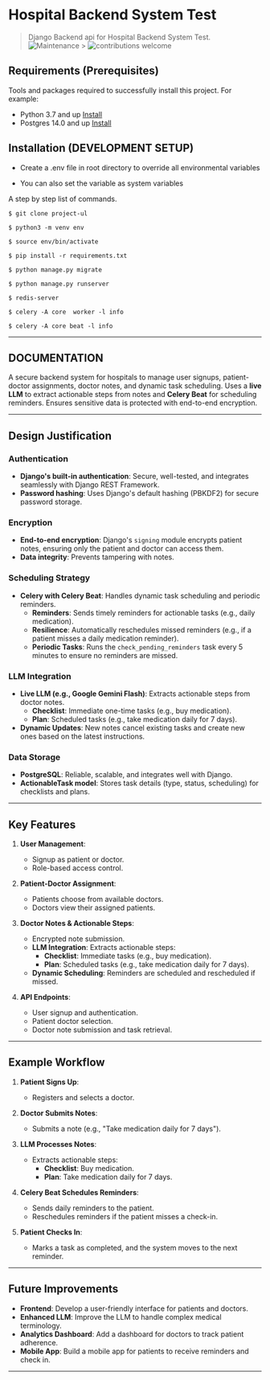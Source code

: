 # Hospital Backend System Test

> Django Backend api for Hospital Backend System Test.
> ![Maintenance](https://img.shields.io/badge/Maintained%3F-yes-green.svg) > ![contributions welcome](https://img.shields.io/badge/contributions-welcome-brightgreen.svg?style=flat)

## Requirements (Prerequisites)

Tools and packages required to successfully install this project.
For example:

- Python 3.7 and up [Install](https://python.org)
- Postgres 14.0 and up [Install](https://postgres.com/)

## Installation (DEVELOPMENT SETUP)

- Create a .env file in root directory to override all environmental variables

- You can also set the variable as system variables

A step by step list of commands.

`$ git clone project-ul`

`$ python3 -m venv env`

`$ source env/bin/activate`

`$ pip install -r requirements.txt`

`$ python manage.py migrate`

`$ python manage.py runserver`

`$ redis-server`

`$ celery -A core  worker -l info`

`$ celery -A core beat -l info`

---

## DOCUMENTATION

A secure backend system for hospitals to manage user signups, patient-doctor assignments, doctor notes, and dynamic task scheduling. Uses a **live LLM** to extract actionable steps from notes and **Celery Beat** for scheduling reminders. Ensures sensitive data is protected with end-to-end encryption.

---

## Design Justification

### **Authentication**

- **Django's built-in authentication**: Secure, well-tested, and integrates seamlessly with Django REST Framework.
- **Password hashing**: Uses Django's default hashing (PBKDF2) for secure password storage.

### **Encryption**

- **End-to-end encryption**: Django's `signing` module encrypts patient notes, ensuring only the patient and doctor can access them.
- **Data integrity**: Prevents tampering with notes.

### **Scheduling Strategy**

- **Celery with Celery Beat**: Handles dynamic task scheduling and periodic reminders.
  - **Reminders**: Sends timely reminders for actionable tasks (e.g., daily medication).
  - **Resilience**: Automatically reschedules missed reminders (e.g., if a patient misses a daily medication reminder).
  - **Periodic Tasks**: Runs the `check_pending_reminders` task every 5 minutes to ensure no reminders are missed.

### **LLM Integration**

- **Live LLM (e.g., Google Gemini Flash)**: Extracts actionable steps from doctor notes.
  - **Checklist**: Immediate one-time tasks (e.g., buy medication).
  - **Plan**: Scheduled tasks (e.g., take medication daily for 7 days).
- **Dynamic Updates**: New notes cancel existing tasks and create new ones based on the latest instructions.

### **Data Storage**

- **PostgreSQL**: Reliable, scalable, and integrates well with Django.
- **ActionableTask model**: Stores task details (type, status, scheduling) for checklists and plans.

---

## Key Features

1. **User Management**:

   - Signup as patient or doctor.
   - Role-based access control.

2. **Patient-Doctor Assignment**:

   - Patients choose from available doctors.
   - Doctors view their assigned patients.

3. **Doctor Notes & Actionable Steps**:

   - Encrypted note submission.
   - **LLM Integration**: Extracts actionable steps:
     - **Checklist**: Immediate tasks (e.g., buy medication).
     - **Plan**: Scheduled tasks (e.g., take medication daily for 7 days).
   - **Dynamic Scheduling**: Reminders are scheduled and rescheduled if missed.

4. **API Endpoints**:
   - User signup and authentication.
   - Patient doctor selection.
   - Doctor note submission and task retrieval.

---

## Example Workflow

1. **Patient Signs Up**:

   - Registers and selects a doctor.

2. **Doctor Submits Notes**:

   - Submits a note (e.g., "Take medication daily for 7 days").

3. **LLM Processes Notes**:

   - Extracts actionable steps:
     - **Checklist**: Buy medication.
     - **Plan**: Take medication daily for 7 days.

4. **Celery Beat Schedules Reminders**:

   - Sends daily reminders to the patient.
   - Reschedules reminders if the patient misses a check-in.

5. **Patient Checks In**:
   - Marks a task as completed, and the system moves to the next reminder.

---

## Future Improvements

- **Frontend**: Develop a user-friendly interface for patients and doctors.
- **Enhanced LLM**: Improve the LLM to handle complex medical terminology.
- **Analytics Dashboard**: Add a dashboard for doctors to track patient adherence.
- **Mobile App**: Build a mobile app for patients to receive reminders and check in.

---
